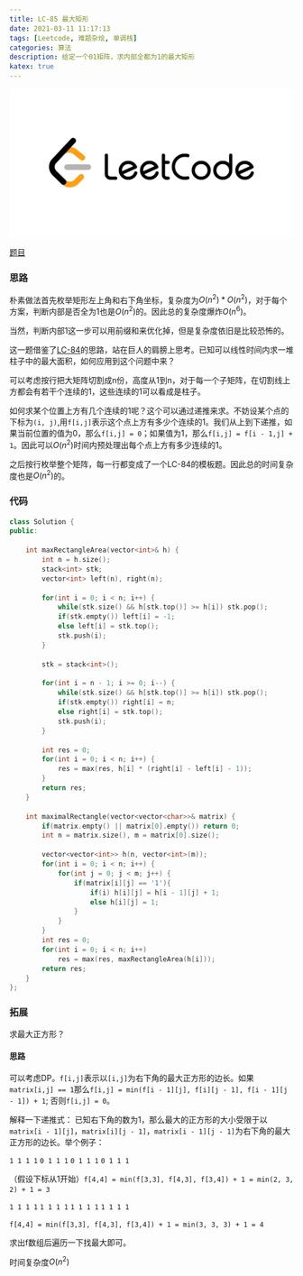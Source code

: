 ```yaml
---
title: LC-85 最大矩形
date: 2021-03-11 11:17:13
tags: [Leetcode, 难题杂烩, 单调栈]
categories: 算法
description: 给定一个01矩阵，求内部全都为1的最大矩形
katex: true
---
```


![LC](/images/Leetcode.jpg)

<!--more-->

[题目](https://leetcode-cn.com/problems/maximal-rectangle/)

###  思路

朴素做法首先枚举矩形左上角和右下角坐标，复杂度为$O(n^2) * O(n^2)$，对于每个方案，判断内部是否全为1也是$O(n^2)$的。因此总的复杂度爆炸$O(n^6)$。

当然，判断内部1这一步可以用前缀和来优化掉，但是复杂度依旧是比较恐怖的。

这一题借鉴了[LC-84](https://scnujackychen.github.io/2021/03/11/LC-84/)的思路，站在巨人的肩膀上思考。已知可以线性时间内求一堆柱子中的最大面积，如何应用到这个问题中来？

可以考虑按行把大矩阵切割成n份，高度从1到n，对于每一个子矩阵，在切割线上方都会有若干个连续的1，这些连续的1可以看成是柱子。

如何求某个位置上方有几个连续的1呢？这个可以通过递推来求。不妨设某个点的下标为`(i, j)`,用`f[i,j]`表示这个点上方有多少个连续的1。我们从上到下递推，如果当前位置的值为0，那么`f[i,j] = 0`；如果值为1，那么`f[i,j] = f[i - 1,j] + 1`。因此可以$O(n^2)$时间内预处理出每个点上方有多少连续的1。

之后按行枚举整个矩阵，每一行都变成了一个LC-84的模板题。因此总的时间复杂度也是$O(n^2)$的。

### 代码

```cpp
class Solution {
public:

    int maxRectangleArea(vector<int>& h) {
        int n = h.size();
        stack<int> stk;
        vector<int> left(n), right(n);

        for(int i = 0; i < n; i++) {
            while(stk.size() && h[stk.top()] >= h[i]) stk.pop();
            if(stk.empty()) left[i] = -1;
            else left[i] = stk.top();
            stk.push(i);
        }

        stk = stack<int>();

        for(int i = n - 1; i >= 0; i--) {
            while(stk.size() && h[stk.top()] >= h[i]) stk.pop();
            if(stk.empty()) right[i] = n;
            else right[i] = stk.top();
            stk.push(i);
        }

        int res = 0;
        for(int i = 0; i < n; i++) {
            res = max(res, h[i] * (right[i] - left[i] - 1));
        }
        return res;
    }

    int maximalRectangle(vector<vector<char>>& matrix) {
        if(matrix.empty() || matrix[0].empty()) return 0;
        int n = matrix.size(), m = matrix[0].size();

        vector<vector<int>> h(n, vector<int>(m));
        for(int i = 0; i < n; i++) {
            for(int j = 0; j < m; j++) {
                if(matrix[i][j] == '1'){
                    if(i) h[i][j] = h[i - 1][j] + 1;
                    else h[i][j] = 1;
                }
            }
        }
        int res = 0;
        for(int i = 0; i < n; i++) 
            res = max(res, maxRectangleArea(h[i]));
        return res;
    }
};
```

### 拓展 

求最大正方形？

#### 思路

可以考虑DP。`f[i,j]`表示以`[i,j]`为右下角的最大正方形的边长。如果`matrix[i,j] == 1`那么`f[i,j] = min(f[i - 1][j], f[i][j - 1], f[i - 1][j - 1]) + 1`; 否则`f[i,j] = 0`。

解释一下递推式： 已知右下角的数为1，那么最大的正方形的大小受限于以`matrix[i - 1][j]`，`matrix[i][j - 1]`，`matrix[i - 1][j - 1]`为右下角的最大正方形的边长。举个例子：

`1 1 1 1`
`0 1 1 1`
`0 1 1 1`
`0 1 1 1`

（假设下标从1开始）`f[4,4] = min(f[3,3], f[4,3], f[3,4]) + 1 = min(2, 3, 2) + 1 = 3`

`1 1 1 1`
`1 1 1 1`
`1 1 1 1`
`1 1 1 1`

`f[4,4] = min(f[3,3], f[4,3], f[3,4]) + 1 = min(3, 3, 3) + 1 = 4`

求出f数组后遍历一下找最大即可。

时间复杂度$O(n^2)$